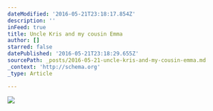 ```yaml
---
dateModified: '2016-05-21T23:18:17.854Z'
description: ''
inFeed: true
title: Uncle Kris and my cousin Emma
author: []
starred: false
datePublished: '2016-05-21T23:18:29.655Z'
sourcePath: _posts/2016-05-21-uncle-kris-and-my-cousin-emma.md
_context: 'http://schema.org'
_type: Article

---
```

![](https://the-grid-user-content.s3-us-west-2.amazonaws.com/e1fe46eb-5a3b-472a-a55e-7dd22c9d2ae7.jpg)
